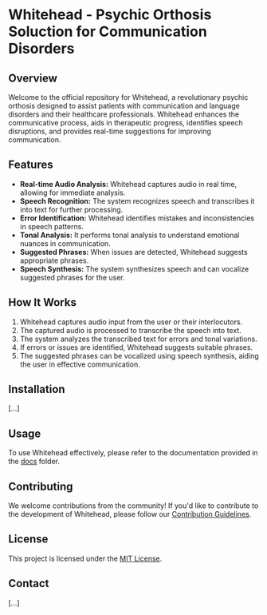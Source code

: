 # Whitehead - Psychic Orthosis Soluction for Communication Disorders

## Overview

Welcome to the official repository for Whitehead, a revolutionary psychic orthosis designed to assist patients with communication and language disorders and their healthcare professionals. Whitehead enhances the communicative process, aids in therapeutic progress, identifies speech disruptions, and provides real-time suggestions for improving communication.

## Features

- **Real-time Audio Analysis:** Whitehead captures audio in real time, allowing for immediate analysis.
- **Speech Recognition:** The system recognizes speech and transcribes it into text for further processing.
- **Error Identification:** Whitehead identifies mistakes and inconsistencies in speech patterns.
- **Tonal Analysis:** It performs tonal analysis to understand emotional nuances in communication.
- **Suggested Phrases:** When issues are detected, Whitehead suggests appropriate phrases.
- **Speech Synthesis:** The system synthesizes speech and can vocalize suggested phrases for the user.

## How It Works

1. Whitehead captures audio input from the user or their interlocutors.
2. The captured audio is processed to transcribe the speech into text.
3. The system analyzes the transcribed text for errors and tonal variations.
4. If errors or issues are identified, Whitehead suggests suitable phrases.
5. The suggested phrases can be vocalized using speech synthesis, aiding the user in effective communication.

## Installation

[...]

## Usage

To use Whitehead effectively, please refer to the documentation provided in the [docs](docs/) folder.

## Contributing

We welcome contributions from the community! If you'd like to contribute to the development of Whitehead, please follow our [Contribution Guidelines](CONTRIBUTING.md).

## License

This project is licensed under the [MIT License](LICENSE).

## Contact

[...]

